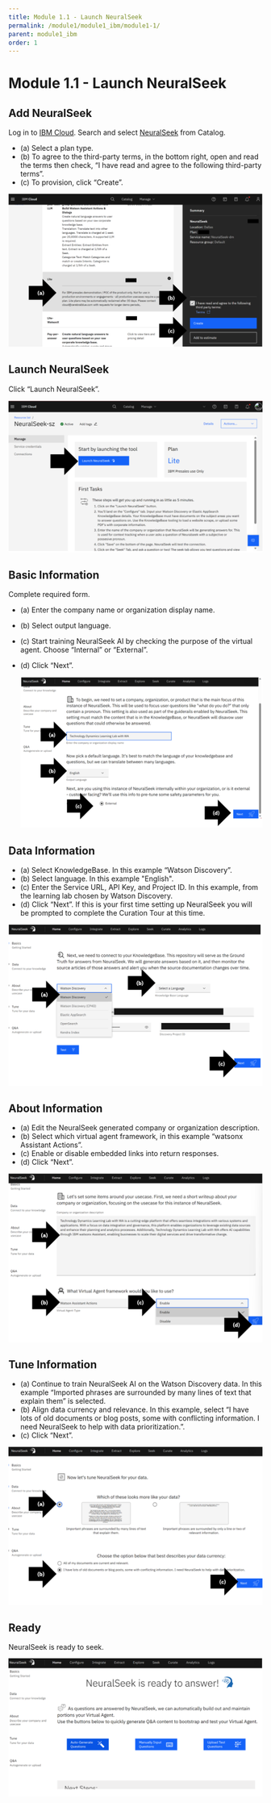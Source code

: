 ```yaml
---
title: Module 1.1 - Launch NeuralSeek
permalink: /module1/module1_ibm/module1-1/
parent: module1_ibm
order: 1
---
```


# Module 1.1 - Launch NeuralSeek

## Add NeuralSeek
Log in to [IBM Cloud](https://cloud.ibm.com/login?cm_sp=ibmdev-_-developer-_-trial&_gl=1*1odtrhw*_ga*NTM2NzU0MTk0LjE2OTY1MjE4NDQ.*_ga_FYECCCS21D*MTY5Njg2NzU0Ni41LjEuMTY5Njg2ODg5OS4wLjAuMA..). Search and select [NeuralSeek](https://cloud.ibm.com/catalog/services/neuralseek?cm_sp=ibmdev-_-developer-_-trial) from Catalog. 
* (a) Select a plan type. 
* (b) To agree to the third-party terms, in the bottom right, open and read the terms then check, “I have read and agree to the following third-party terms”. 
* (c) To provision, click “Create”.

![image1.1.1](images/image1.1.1_updated.png)

## Launch NeuralSeek
Click “Launch NeuralSeek”.

![image1.1.2](images/image1.1.2.png)

## Basic Information
Complete required form. 
* (a) Enter the company name or organization display name.
* (b) Select output language.
* (c) Start training NeuralSeek AI by checking the purpose of the virtual agent. Choose “Internal” or “External”.
* (d) Click “Next”.

  ![image1.1.3](images/image1.1.3.png)

## Data Information
* (a) Select KnowledgeBase. In this example “Watson Discovery”.
* (b) Select language. In this example "English".
* (c) Enter the Service URL, API Key, and Project ID. In this example, from the learning lab chosen by Watson Discovery.
* (d) Click “Next”. If this is your first time setting up NeuralSeek you will be prompted to complete the Curation Tour at this time.

![image1.1.4](images/image1.1.4.png)

## About Information
* (a) Edit the NeuralSeek generated company or organization description.
* (b) Select which virtual agent framework, in this example “watsonx Assistant Actions”.
* (c) Enable or disable embedded links into return responses.
* (d) Click “Next”.

![image1.1.5](images/image1.1.5.png)

## Tune Information
* (a) Continue to train NeuralSeek AI on the Watson Discovery data. In this example “Imported phrases are surrounded by many lines of text that explain them” is selected.
* (b) Align data currency and relevance. In this example, select “I have lots of old documents or blog posts, some with conflicting information. I need NeuralSeek to help with data prioritization.”.
* (c) Click “Next”.

![image1.1.6](images/image1.1.6.png)

## Ready
NeuralSeek is ready to seek.

![image1.1.7](images/image1.1.7.png)
